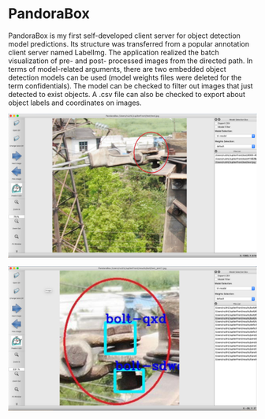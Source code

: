 # PandoraBox
PandoraBox is my first self-developed client server for object detection model predictions. Its structure was transferred from a popular annotation client server named LabelImg. 
The application realized the batch visualization of pre- and post- processed images from the directed path.
In terms of model-related arguments, there are two embedded object detection models can be used (model weights files were deleted for the term confidentials). The model can be checked to filter out images that just detected to exist objects. A .csv file can also be checked to export about object labels and coordinates on images.

![image](resources/PandoraBox_pre.png)

![image](resources/PandoraBox_post.png)

